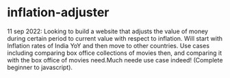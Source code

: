 # inflation-adjuster
11 sep 2022: Looking to build a website that adjusts the value of money during certain period to current value with respect to inflation.
Will start with Inflation rates of India YoY and then move to other countries.
Use cases including comparing box office collections of movies then, and comparing it with the box office of movies need.Much neede use case indeed!
(Complete beginner to javascript).
